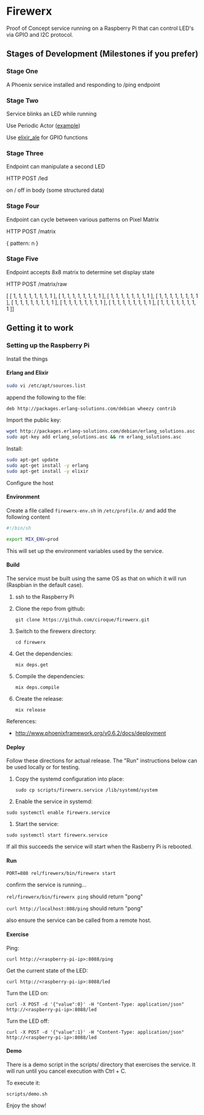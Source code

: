 # Firewerx

Proof of Concept service running on a Raspberry Pi that can control LED's via GPIO and I2C protocol.

## Stages of Development (Milestones if you prefer)

### Stage One
A Phoenix service installed and responding to /ping endpoint

### Stage Two
Service blinks an LED while running

Use Periodic Actor ([example](https://gist.github.com/trestrantham/24f0892f2f6881474314))

Use [elixir_ale](https://github.com/ciroque/elixir_ale) for GPIO functions

### Stage Three
Endpoint can manipulate a second LED

HTTP POST /led 

on / off in body (some structured data)

### Stage Four 
Endpoint can cycle between various patterns on Pixel Matrix

HTTP POST /matrix

{ pattern: n }

### Stage Five
Endpoint accepts 8x8 matrix to determine set display state

HTTP POST /matrix/raw

[ [ 1, 1, 1, 1, 1, 1, 1, 1 ], [ 1, 1, 1, 1, 1, 1, 1, 1 ], [ 1, 1, 1, 1, 1, 1, 1, 1 ], [ 1, 1, 1, 1, 1, 1, 1, 1 ], [ 1, 1, 1, 1, 1, 1, 1, 1 ], [ 1, 1, 1, 1, 1, 1, 1, 1 ], [ 1, 1, 1, 1, 1, 1, 1, 1 ], [ 1, 1, 1, 1, 1, 1, 1, 1 ]]

## Getting it to work

### Setting up the Raspberry Pi

Install the things

#### Erlang and Elixir

```bash
sudo vi /etc/apt/sources.list
```

append the following to the file:

```bash
deb http://packages.erlang-solutions.com/debian wheezy contrib
```

Import the public key:

```bash
wget http://packages.erlang-solutions.com/debian/erlang_solutions.asc
sudo apt-key add erlang_solutions.asc && rm erlang_solutions.asc
```

Install:

```bash
sudo apt-get update
sudo apt-get install -y erlang
sudo apt-get install -y elixir
```

Configure the host

#### Environment

Create a file called `firewerx-env.sh` in `/etc/profile.d/` and add the following content

```bash
#!/bin/sh

export MIX_ENV=prod

```

This will set up the environment variables used by the service.

#### Build

The service must be built using the same OS as that on which it will run (Raspbian in the default case).

1. ssh to the Raspberry Pi
 
1. Clone the repo from github:

    `git clone https://github.com/ciroque/firewerx.git`
    
1. Switch to the firewerx directory:

    `cd firewerx`

1. Get the dependencies:

    `mix deps.get`
    
1. Compile the dependencies:

    `mix deps.compile`
    
1. Create the release:
 
    `mix release`
    
    
References: 
 - http://www.phoenixframework.org/v0.6.2/docs/deployment

#### Deploy

Follow these directions for actual release. The "Run" instructions below can be used locally or for testing.

1. Copy the systemd configuration into place:

    `sudo cp scripts/firewerx.service /lib/systemd/system`

1. Enable the service in systemd:

  `sudo systemctl enable firewerx.service`

1. Start the service:

  `sudo systemctl start firewerx.service`

If all this succeeds the service will start when the Rasberry Pi is rebooted.

 
#### Run

`PORT=808 rel/firewerx/bin/firewerx start`

confirm the service is running...

`rel/firewerx/bin/firewerx ping` should return "pong"

`curl http://localhost:808/ping` should return "pong"

also ensure the service can be called from a remote host.
 

#### Exercise

Ping:

`curl http://<raspberry-pi-ip>:8088/ping`

Get the current state of the LED:

`curl http://<raspberry-pi-ip>:8088/led`

Turn the LED on:

`curl -X POST -d '{"value":0}' -H "Content-Type: application/json" http://<raspberry-pi-ip>:8088/led`

Turn the LED off:

`curl -X POST -d '{"value":1}' -H "Content-Type: application/json" http://<raspberry-pi-ip>:8088/led`


#### Demo

There is a demo script in the scripts/ directory that exercises the service. It will run until you cancel execution with Ctrl + C.

To execute it:

  `scripts/demo.sh`

Enjoy the show!



